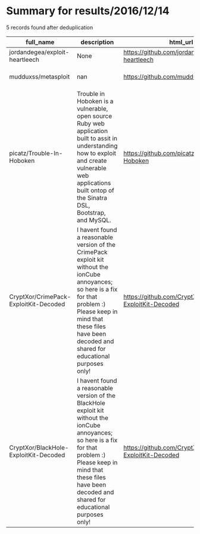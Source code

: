 
# Summary for results/2016/12/14
    
5 records found after deduplication

| full_name | description | html_url | matched_list | matched_count | pushed_at | size | stargazers_count | language | forks_count | vul_ids |
|---------------------------------------|----------------------------------------------------------------------------------------------------------------------------------------------------------------------------------------------------------------------------------------|----------------------------------------------------------|----------------------------------|-----------------|---------------------------|--------|--------------------|------------|---------------|-----------|
| jordandegea/exploit-heartleech | None | https://github.com/jordandegea/exploit-heartleech | ['exploit'] | 1 | 2016-12-14 16:07:52+00:00 | 20 | 0 | TeX | 0 | [] |
| mudduxss/metasploit | nan | https://github.com/mudduxss/metasploit | ['metasploit module OR payload'] | 1 | 2016-12-14 02:48:34+00:00 | 0 | 0 | nan | 0 | [] |
| picatz/Trouble-In-Hoboken | Trouble in Hoboken is a vulnerable, open source Ruby web application built to assit in understanding how to exploit and create vulnerable web applications built ontop of the Sinatra DSL, Bootstrap, and MySQL. | https://github.com/picatz/Trouble-In-Hoboken | ['exploit'] | 1 | 2016-12-14 19:38:53+00:00 | 301 | 2 | HTML | 0 | [] |
| CryptXor/CrimePack-ExploitKit-Decoded | I havent found a reasonable version of the CrimePack exploit kit without the ionCube annoyances; so here is a fix for that problem :) Please keep in mind that these files have been decoded and shared for educational purposes only! | https://github.com/CryptXor/CrimePack-ExploitKit-Decoded | ['exploit'] | 1 | 2016-12-14 23:23:51+00:00 | 1842 | 6 | PHP | 3 | [] |
| CryptXor/BlackHole-ExploitKit-Decoded | I havent found a reasonable version of the BlackHole exploit kit without the ionCube annoyances; so here is a fix for that problem :) Please keep in mind that these files have been decoded and shared for educational purposes only! | https://github.com/CryptXor/BlackHole-ExploitKit-Decoded | ['exploit'] | 1 | 2016-12-14 23:41:50+00:00 | 1508 | 20 | PHP | 26 | [] |

